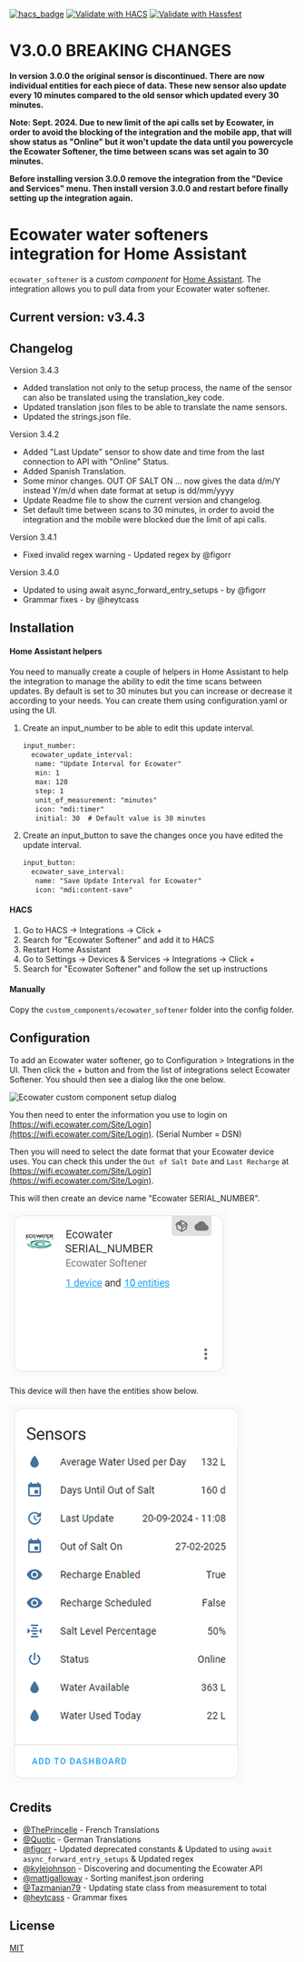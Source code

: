 [![hacs_badge](https://img.shields.io/badge/HACS-Default-41BDF5.svg?style=for-the-badge)](https://github.com/hacs/integration)
[![Validate with HACS](https://img.shields.io/github/actions/workflow/status/barleybobs/homeassistant-ecowater-softener/validate-hacs.yml?label=Validate%20with%20HACS&style=for-the-badge)](https://github.com/barleybobs/homeassistant-ecowater-softener/actions)
[![Validate with Hassfest](https://img.shields.io/github/actions/workflow/status/barleybobs/homeassistant-ecowater-softener/validate-with-hassfest.yml?label=Validate%20with%20Hassfest&style=for-the-badge)](https://github.com/barleybobs/homeassistant-ecowater-softener/actions)

# **V3.0.0 BREAKING CHANGES**
**In version 3.0.0 the original sensor is discontinued. There are now individual entities for each piece of data. These new sensor also update every 10 minutes compared to the old sensor which updated every 30 minutes.**

**Note: Sept. 2024. Due to new limit of the api calls set by Ecowater, in order to avoid the blocking of the integration and the mobile app, that will show status as "Online" but it won't update the data until you powercycle the Ecowater Softener, the time between scans was set again to 30 minutes.**

**Before installing version 3.0.0 remove the integration from the "Device and Services" menu. Then install version 3.0.0 and restart before finally setting up the integration again.**

# Ecowater water softeners integration for Home Assistant

`ecowater_softener` is a _custom component_ for [Home Assistant](https://www.home-assistant.io/). The integration allows you to pull data from your Ecowater water softener.

## Current version: v3.4.3

## Changelog
Version 3.4.3
- Added translation not only to the setup process, the name of the sensor can also be translated using the translation_key code.
- Updated translation json files to be able to translate the name sensors.
- Updated the strings.json file.

Version 3.4.2
- Added "Last Update" sensor to show date and time from the last connection to API with "Online" Status.
- Added Spanish Translation.
- Some minor changes. OUT OF SALT ON ... now gives the data d/m/Y instead Y/m/d when date format at setup is dd/mm/yyyy
- Update Readme file to show the current version and changelog.
- Set default time between scans to 30 minutes, in order to avoid the integration and the mobile were blocked due the limit of api calls.

Version 3.4.1
- Fixed invalid regex warning - Updated regex by @figorr

Version 3.4.0
- Updated to using await async_forward_entry_setups - by @figorr
- Grammar fixes - by @heytcass

## Installation

#### Home Assistant helpers

You need to manually create a couple of helpers in Home Assistant to help the integration to manage the ability to edit the time scans between updates. By default is set to 30 minutes but you can increase or decrease it according to your needs. You can create them using configuration.yaml or using the UI.

1. Create an input_number to be able to edit this update interval.
   
   ```
   input_number:
     ecowater_update_interval:
      name: "Update Interval for Ecowater"
      min: 1
      max: 120
      step: 1
      unit_of_measurement: "minutes"
      icon: "mdi:timer"
      initial: 30  # Default value is 30 minutes
2. Create an input_button to save the changes once you have edited the update interval.

   ```
   input_button:
     ecowater_save_interval:
      name: "Save Update Interval for Ecowater"
      icon: "mdi:content-save"
#### HACS
1. Go to HACS -> Integrations -> Click +
1. Search for "Ecowater Softener" and add it to HACS
1. Restart Home Assistant
1. Go to Settings -> Devices & Services -> Integrations -> Click +
1. Search for "Ecowater Softener" and follow the set up instructions

#### Manually
Copy the `custom_components/ecowater_softener` folder into the config folder.

## Configuration
To add an Ecowater water softener, go to Configuration > Integrations in the UI. Then click the + button and from the list of integrations select Ecowater Softener. You should then see a dialog like the one below.

![Ecowater custom component setup dialog](images/setup.png)

You then need to enter the information you use to login on [https://wifi.ecowater.com/Site/Login](https://wifi.ecowater.com/Site/Login). (Serial Number = DSN)

Then you will need to select the date format that your Ecowater device uses. You can check this under the `Out of Salt Date` and `Last Recharge` at [https://wifi.ecowater.com/Site/Login](https://wifi.ecowater.com/Site/Login).

This will then create an device name "Ecowater SERIAL_NUMBER". 

![Device](images/integration.png)

This device will then have the entities show below.

![Entities](images/sensors.png)

## Credits

- [@ThePrincelle](https://github.com/ThePrincelle) - French Translations
- [@Quotic](https://github.com/Quotic) - German Translations
- [@figorr](https://github.com/figorr) - Updated deprecated constants & Updated to using `await async_forward_entry_setups` & Updated regex
- [@kylejohnson](https://github.com/kylejohnson) - Discovering and documenting the Ecowater API
- [@mattjgalloway](https://github.com/mattjgalloway) - Sorting manifest.json ordering
- [@Tazmanian79](https://github.com/Tazmanian79) - Updating state class from measurement to total
- [@heytcass](https://github.com/heytcass) - Grammar fixes

## License
[MIT](https://choosealicense.com/licenses/mit/)
